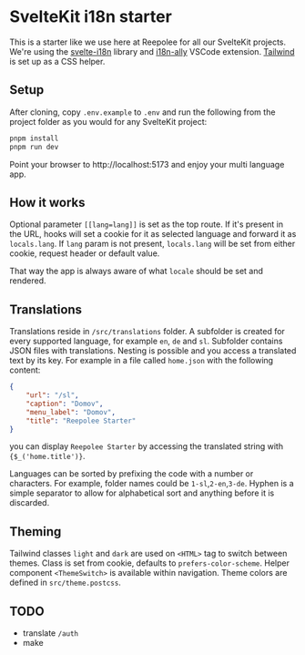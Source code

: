 # SvelteKit i18n starter

This is a starter like we use here at Reepolee for all our SvelteKit projects. We're using the [svelte-i18n](https://github.com/kaisermann/svelte-i18n) library and [i18n-ally](https://github.com/lokalise/i18n-ally) VSCode extension. [Tailwind](https://tailwindcss.com/) is set up as a CSS helper.

## Setup

After cloning, copy `.env.example` to `.env` and run the following from the project folder as you would for any SvelteKit project:

```bash
pnpm install
pnpm run dev
```

Point your browser to http://localhost:5173 and enjoy your multi language app.

## How it works

Optional parameter `[[lang=lang]]` is set as the top route. If it's present in the URL, hooks will set a cookie for it as selected language and forward it as `locals.lang`. If `lang` param is not present, `locals.lang` will be set from either cookie, request header or default value.

That way the app is always aware of what `locale` should be set and rendered.

## Translations

Translations reside in `/src/translations` folder. A subfolder is created for every supported language, for example `en`, `de` and `sl`. Subfolder contains JSON files with translations. Nesting is possible and you access a translated text by its key. For example in a file called `home.json` with the following content:

```json
{
	"url": "/sl",
	"caption": "Domov",
	"menu_label": "Domov",
	"title": "Reepolee Starter"
}
```

you can display `Reepolee Starter` by accessing the translated string with `{$_('home.title')}`.

Languages can be sorted by prefixing the code with a number or characters. For example, folder names could be `1-sl`,`2-en`,`3-de`. Hyphen is a simple separator to allow for alphabetical sort and anything before it is discarded.

## Theming

Tailwind classes `light` and `dark` are used on `<HTML>` tag to switch between themes. Class is set from cookie, defaults to `prefers-color-scheme`. Helper component `<ThemeSwitch>` is available within navigation. Theme colors are defined in `src/theme.postcss`.

## TODO

- translate `/auth`
- make <LanguageSwitcher>
